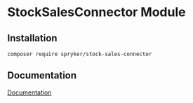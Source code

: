# StockSalesConnector Module

## Installation

```
composer require spryker/stock-sales-connector
```

## Documentation

[Documentation](https://spryker.github.io)
